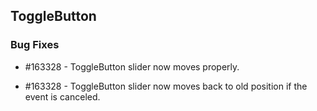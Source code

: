 ## ToggleButton

### Bug Fixes
 
* \#163328 - ToggleButton slider now moves properly.

* \#163328 - ToggleButton slider now moves back to old position if the event is canceled.